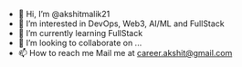 - 👋 Hi, I’m @akshitmalik21
- 👀 I’m interested in DevOps, Web3, AI/ML and FullStack
- 🌱 I’m currently learning FullStack
- 💞️ I’m looking to collaborate on ...
- 📫 How to reach me
  Mail me at career.akshit@gmail.com

<!---
akshitmalik21/akshitmalik21 is a ✨ special ✨ repository because its `README.md` (this file) appears on your GitHub profile.
You can click the Preview link to take a look at your changes.
--->
